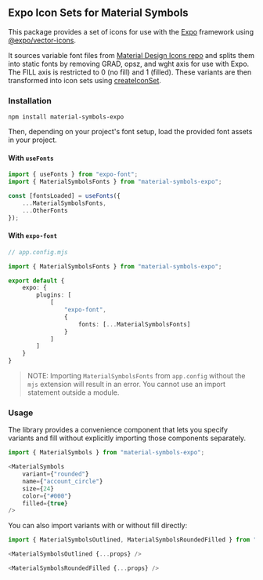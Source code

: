 ## Expo Icon Sets for Material Symbols

This package provides a set of icons for use with the [Expo](https://expo.dev) framework using [@expo/vector-icons](https://docs.expo.dev/guides/icons/#expovector-icons).

It sources variable font files from [Material Design Icons repo](https://github.com/google/material-design-icons) and splits them into static fonts by removing GRAD, opsz, and wght axis for use with Expo. The FILL axis is restricted to 0 (no fill) and 1 (filled). These variants are then transformed into icon sets using [createIconSet](https://docs.expo.dev/guides/icons/#createiconset).

### Installation

```
npm install material-symbols-expo
```

Then, depending on your project's font setup, load the provided font assets in your project.

#### With `useFonts`

```typescript
import { useFonts } from "expo-font";
import { MaterialSymbolsFonts } from "material-symbols-expo";

const [fontsLoaded] = useFonts({
    ...MaterialSymbolsFonts,
    ...OtherFonts
});
```

#### With `expo-font`

```typescript
// app.config.mjs

import { MaterialSymbolsFonts } from "material-symbols-expo";

export default {
    expo: {
        plugins: [
            [
                "expo-font",
                {
                    fonts: [...MaterialSymbolsFonts]
                }
            ]
        ]
    }
}
```

> NOTE: Importing `MaterialSymbolsFonts` from `app.config` without the `mjs` extension will result in an error. You cannot use an import statement outside a module.

### Usage

The library provides a convenience component that lets you specify variants and fill without explicitly importing those components separately.

```typescript jsx
import { MaterialSymbols } from "material-symbols-expo";

<MaterialSymbols
    variant={"rounded"}
    name={"account_circle"}
    size={24}
    color={"#000"}
    filled={true}
/>
```

You can also import variants with or without fill directly:

```typescript jsx
import { MaterialSymbolsOutlined, MaterialSymbolsRoundedFilled } from "material-symbols-expo";

<MaterialSymbolsOutlined {...props} />

<MaterialSymbolsRoundedFilled {...props} />

```